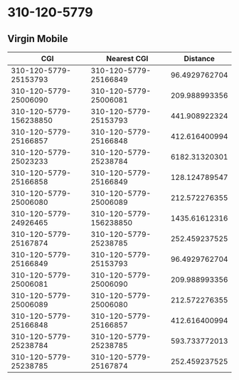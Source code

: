# 310-120-5779
## Virgin Mobile


| CGI | Nearest CGI | Distance |
|-----|-------------|----------|
| 310-120-5779-25153793 | 310-120-5779-25166849 | 96.4929762704 |
| 310-120-5779-25006090 | 310-120-5779-25006081 | 209.988993356 |
| 310-120-5779-156238850 | 310-120-5779-25153793 | 441.908922324 |
| 310-120-5779-25166857 | 310-120-5779-25166848 | 412.616400994 |
| 310-120-5779-25023233 | 310-120-5779-25238784 | 6182.31320301 |
| 310-120-5779-25166858 | 310-120-5779-25166849 | 128.124789547 |
| 310-120-5779-25006080 | 310-120-5779-25006089 | 212.572276355 |
| 310-120-5779-24926465 | 310-120-5779-156238850 | 1435.61612316 |
| 310-120-5779-25167874 | 310-120-5779-25238785 | 252.459237525 |
| 310-120-5779-25166849 | 310-120-5779-25153793 | 96.4929762704 |
| 310-120-5779-25006081 | 310-120-5779-25006090 | 209.988993356 |
| 310-120-5779-25006089 | 310-120-5779-25006080 | 212.572276355 |
| 310-120-5779-25166848 | 310-120-5779-25166857 | 412.616400994 |
| 310-120-5779-25238784 | 310-120-5779-25238785 | 593.733772013 |
| 310-120-5779-25238785 | 310-120-5779-25167874 | 252.459237525 |
